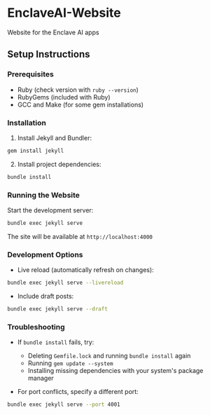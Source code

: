 # EnclaveAI-Website
Website for the Enclave AI apps

## Setup Instructions

### Prerequisites
- Ruby (check version with `ruby --version`)
- RubyGems (included with Ruby)
- GCC and Make (for some gem installations)

### Installation

1. Install Jekyll and Bundler:

```bash
gem install jekyll
```

2. Install project dependencies:

```bash
bundle install
```

### Running the Website

Start the development server:
```bash
bundle exec jekyll serve
```

The site will be available at `http://localhost:4000`

### Development Options

- Live reload (automatically refresh on changes):
```bash
bundle exec jekyll serve --livereload
```

- Include draft posts:
```bash
bundle exec jekyll serve --draft
```

### Troubleshooting

- If `bundle install` fails, try:
  - Deleting `Gemfile.lock` and running `bundle install` again
  - Running `gem update --system`
  - Installing missing dependencies with your system's package manager

- For port conflicts, specify a different port:
```bash
bundle exec jekyll serve --port 4001
```
